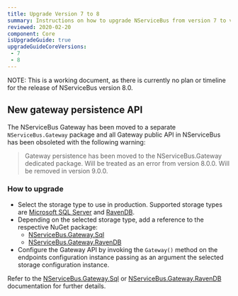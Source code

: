 ```yaml
---
title: Upgrade Version 7 to 8
summary: Instructions on how to upgrade NServiceBus from version 7 to version 8.
reviewed: 2020-02-20
component: Core
isUpgradeGuide: true
upgradeGuideCoreVersions:
 - 7
 - 8
---
```


NOTE: This is a working document, as there is currently no plan or timeline for the release of NServiceBus version 8.0.

## New gateway persistence API

The NServiceBus Gateway has been moved to a separate `NServiceBus.Gateway` package and all Gateway public API in NServiceBus has been obsoleted with the following warning:

> Gateway persistence has been moved to the NServiceBus.Gateway dedicated package. Will be treated as an error from version 8.0.0. Will be removed in version 9.0.0.

### How to upgrade

- Select the storage type to use in production. Supported storage types are [Microsoft SQL Server](/nservicebus/gateway/sql/) and [RavenDB](/nservicebus/gateway/ravendb/).
- Depending on the selected storage type, add a reference to the respective NuGet package:
  - [NServiceBus.Gateway.Sql](https://www.nuget.org/packages/NServiceBus.Gateway.Sql)
  - [NServiceBus.Gateway.RavenDB](https://www.nuget.org/packages/NServiceBus.Gateway.RavenDB)
- Configure the Gateway API by invoking the `Gateway()` method on the endpoints configuration instance passing as an argument the selected storage configuration instance.

Refer to the [NServiceBus.Gateway.Sql](/nservicebus/gateway/sql) or [NServiceBus.Gateway.RavenDB](/nservicebus/gateway/ravendb) documentation for further details.
